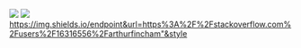 ![](https://visitor-badge.laobi.icu/badge?page_id=arthurfincham.arthurfincham)
![](https://img.shields.io/badge/-stackoverflow-orange?url="https://stackoverflow.com/users/16316556/arthurfincham")
https://img.shields.io/endpoint&url=https%3A%2F%2Fstackoverflow.com%2Fusers%2F16316556%2Farthurfincham"&style<STYLE>
<br>
Hi, I'm Arthur, currently learning everything!

In the works:
<ul>
  <li>HTML | CSS</li>
  <li>Ruby | Rails</li>
  <li>Javascript</li>
</ul>

[![Arthur's GitHub stats](https://github-readme-stats.vercel.app/api?username=arthurfincham&show_icons=true)](https://github.com/anuraghazra/github-readme-stats)

